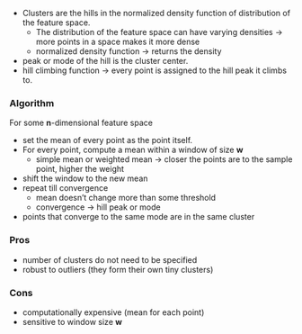- Clusters are the hills in the normalized density function of distribution of the feature space.
	- The distribution of the feature space can have varying densities → more points in a space makes it more dense
	- normalized density function → returns the density
- peak or mode of the hill is the cluster center.
- hill climbing function → every point is assigned to the hill peak it climbs to.

### Algorithm
For some **n**-dimensional feature space
- set the mean of every point as the point itself. 
- For every point, compute a mean within a window of size **w**
	- simple mean or weighted mean → closer the points are to the sample point, higher the weight
- shift the window to the new mean
- repeat till convergence
	- mean doesn’t change more than some threshold
	- convergence → hill peak or mode
- points that converge to the same mode are in the same cluster

### Pros
- number of clusters do not need to be specified
- robust to outliers (they form their own tiny clusters)

### Cons
- computationally expensive (mean for each point)
- sensitive to window size **w**